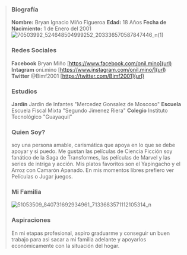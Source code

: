 > ### Biografía
> **Nombre:** Bryan Ignacio Miño Figueroa
> **Edad:** 18 Años
> **Fecha de Nacimiento:** 1 de Enero del 2001
> ![70503992_524648504999252_203336570587847446_n(1)](https://user-images.githubusercontent.com/57647984/68637960-1d536480-04ce-11ea-9dcf-4153e8ea4d1b.jpg)
> 
> ### Redes Sociales
> **Facebook** Bryan Miño [https://www.facebook.com/onil.mino](url)
> **Intagram** oni.mino [https://www.instagram.com/onil.mino/](url)
> **Twitter** @Bimf2001 [https://twitter.com/Bimf2001](url)
> 
> ### Estudios
> **Jardín** Jardin de Infantes "Mercedez Gonsalez de Moscoso"
> **Escuela** Escuela Fiscal Mixta "Segundo Jimenez Riera"
> **Colegio** Instituto Tecnológico "Guayaquil"
> 
> ### Quien Soy?
> soy una persona amable, carismática que apoya en lo que se debe apoyar y si puedo. Me gustan las películas de Ciencia Ficción soy fanático de la Saga de Transformes, las películas de Marvel y las series de intriga y acción.
> Mis platos favoritos son el Yapingacho y el Arroz con Camarón Apanado.
> En mis momentos libres prefiero ver Películas o Jugar juegos.
> 
> ### Mi Familia
> ![51053509_840731692934961_7133683571112105314_n](https://user-images.githubusercontent.com/57647984/68642029-b5574b00-04da-11ea-887c-4dea6d0bd58e.jpg)
> 
> ### Aspiraciones
> En mi etapas profesional, aspiro graduarme y conseguir un buen trabajo para asi sacar a mi familia adelante y apoyarlos económicamente con la situación del hogar.
